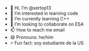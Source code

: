 - 👋 Hi, I’m @sertop13
- 👀 I’m interested in learning code
- 🌱 I’m currently learning C++
- 💞️ I’m looking to collaborate on ESA
- 📫 How to reach me email
- 😄 Pronouns: he/him
- ⚡ Fun fact: soy estudiante de la US

<!---
sertop13/sertop13 is a ✨ special ✨ repository because its `README.md` (this file) appears on your GitHub profile.
You can click the Preview link to take a look at your changes.
--->

